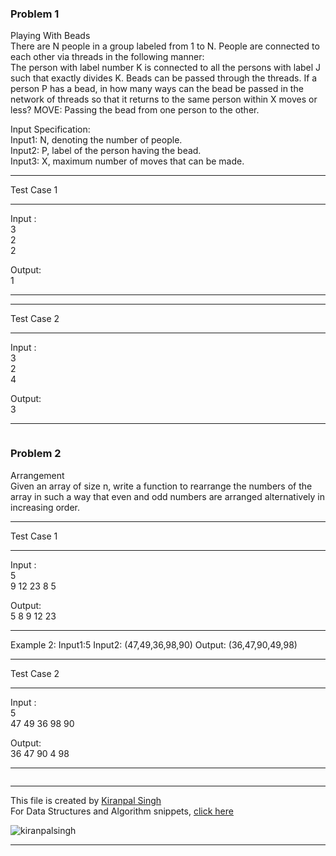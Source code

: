 ### Problem 1
Playing With Beads   
There are N people in a group labeled from 1 to N. People are connected to each other via threads in the following manner:    
The person with label number K is connected to all the persons with label J such that exactly divides K. Beads can be passed through the threads. If a person P has a bead, in how many ways can the bead be passed in the network of threads so that it returns to the same person within X moves or less?
MOVE: Passing the bead from one person to the other.   

Input Specification:   
Input1: N, denoting the number of people.   
Input2: P, label of the person having the bead.   
Input3: X, maximum number of moves that can be made.   


**********************************************
Test Case 1   
**********************************************
Input :   
3   
2   
2   

Output:   
1
**********************************************

**********************************************
Test Case 2   
**********************************************
Input :   
3   
2   
4   

Output:   
3
**********************************************



```cpp
```

### Problem 2   
Arrangement   
Given an array of size n, write a function to rearrange the numbers of the array in such a way that even and odd numbers are arranged alternatively in increasing order. 

**********************************************
Test Case 1   
**********************************************
Input :   
5    
9 12 23 8 5   

Output:   
5 8 9 12 23   
**********************************************

Example 2: Input1:5 Input2: (47,49,36,98,90)
Output: (36,47,90,49,98)

**********************************************
Test Case 2 
**********************************************
Input :   
5    
47 49 36 98 90   

Output:   
36 47 90 4 98    
**********************************************

```cpp

```


---
This file is created by [Kiranpal Singh](https://github.com/kiranpalsingh1806) <br>
For Data Structures and Algorithm snippets, [click here](https://github.com/kiranpalsingh1806/DSA-Code-Snippets) <br>
<p align="left"> <img src="https://komarev.com/ghpvc/?username=kiranpalsingh1806&label=Views&color=blue&style=plastic" alt="kiranpalsingh" /> </p>

---
